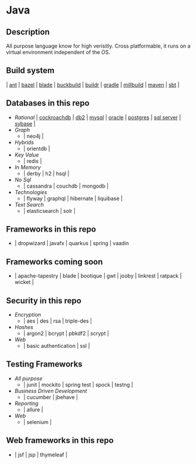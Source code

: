 # Java

## Description
All purpose language know for high verisitly. Cross
platformable, it runs on a virtual environment independent
of the OS.

## Build system
| [ant](https://github.com/bearddan2000?tab=repositories&q=java-ant&type=&language=&sort=) 
| [bazel](https://github.com/bearddan2000?tab=repositories&q=java-bazel&type=&language=&sort=)
| [blade](https://github.com/bearddan2000?tab=repositories&q=java-bladel&type=&language=&sort=)
| [buckbuild](https://github.com/bearddan2000?tab=repositories&q=java-buck&type=&language=&sort=)
| [buildr](https://github.com/bearddan2000?tab=repositories&q=java-buildr&type=&language=&sort=)
| [gradle](https://github.com/bearddan2000?tab=repositories&q=java-gradle&type=&language=&sort=)
| [millbuild](https://github.com/bearddan2000?tab=repositories&q=java-mill&type=&language=&sort=)
| [maven](https://github.com/bearddan2000?tab=repositories&q=java-maven&type=&language=&sort=)
| [sbt](https://github.com/bearddan2000?tab=repositories&q=java-sbt&type=&language=&sort=) 
|

## Databases in this repo
- *Rational*
| [cockroachdb](https://github.com/bearddan2000?tab=repositories&q=java-cockroach&type=&language=&sort=) 
| [db2](https://github.com/bearddan2000?tab=repositories&q=java-db2&type=&language=&sort=) 
| [mysql](https://github.com/bearddan2000?tab=repositories&q=java-mysql&type=&language=&sort=) 
| [oracle](https://github.com/bearddan2000?tab=repositories&q=java-oracle&type=&language=&sort=) 
| [postgres](https://github.com/bearddan2000?tab=repositories&q=java-postgres&type=&language=&sort=) 
| [sql server](https://github.com/bearddan2000?tab=repositories&q=java-sqlserver&type=&language=&sort=) 
| [sybase](https://github.com/bearddan2000?tab=repositories&q=java-sybase&type=&language=&sort=) 
|
- *Graph*
    - | neo4j |
- *Hybrids*
    - | orientdb |
- *Key Value*
    - | redis |
- *In Memory*
    - | derby | h2 | hsql |
- *No Sql*
    - | cassandra | couchdb | mongodb |
- *Technologies*
    - | flyway | graphql | hibernate | liquibase |
- *Text Search*
    - | elasticsearch | solr |

## Frameworks in this repo
- | dropwizard | javafx | quarkus | spring | vaadin

## Frameworks coming soon
- | apache-tapestry | blade | bootique | gwt | jooby | linkrest | ratpack | wicket |

## Security in this repo
- *Encryption*
    - | aes | des | rsa | triple-des |
- *Hashes*
    - | argon2 | bcrypt | pbkdf2 | scrypt |
- *Web*
    - | basic authentication | ssl |

## Testing Frameworks
- *All purpose*
    - | junit | mockito | spring test | spock | testng |
- *Business Driven Development*
    - | cucumber | jbehave |
- *Reporting*
    - | allure |
- *Web*
    - | selenium |

## Web frameworks in this repo
- | jsf | jsp | thymeleaf |